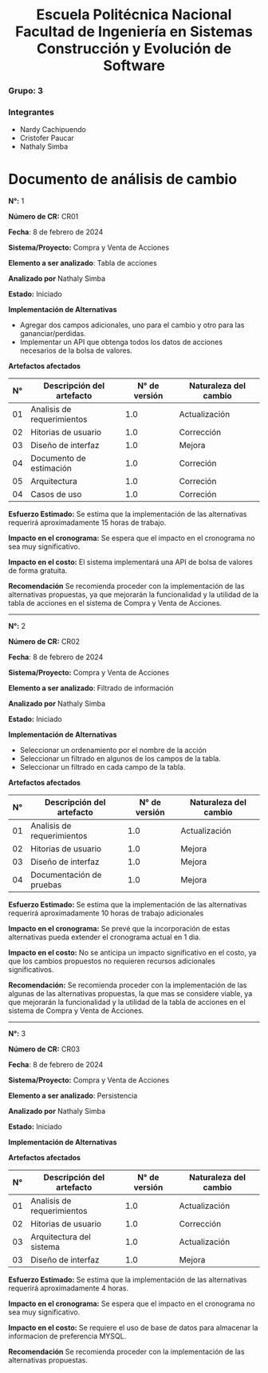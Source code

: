 <h1 align="center">
    Escuela Politécnica Nacional<br>
    Facultad de Ingeniería en Sistemas<br>
    Construcción y Evolución de Software<br>
</h1>

### Grupo: 3

### Integrantes
- Nardy Cachipuendo
- Cristofer Paucar
- Nathaly Simba

# Documento de análisis de cambio
**N°:** 1

**Número de CR:** CR01

**Fecha**: 8 de febrero de 2024

**Sistema/Proyecto:** Compra y Venta de Acciones

**Elemento a ser analizado**: Tabla de acciones

**Analizado por** Nathaly Simba

**Estado:** Iniciado

**Implementación de Alternativas**
- Agregar dos campos  adicionales, uno para el cambio y otro para las gananciar/perdidas.
- Implementar un API que obtenga todos los datos de acciones necesarios de la bolsa de valores.

**Artefactos afectados**

| N°      | Descripción del artefacto| N° de versión | Naturaleza del cambio |
|-------------|----------------------|---------------|-----------------------|
| 01         | Analisis de requerimientos        | 1.0           | Actualización         |
| 02         | Hitorias de usuario      | 1.0         | Corrección            |
| 03         | Diseño de interfaz   | 1.0           | Mejora                |
| 04         | Documento de estimación   | 1.0           | Correción                |
| 05         | Arquitectura   | 1.0           | Correción                |
| 04         | Casos de uso   | 1.0           | Correción                |

**Esfuerzo Estimado:** Se estima que la implementación de las alternativas requerirá aproximadamente 15 horas de trabajo.

**Impacto en el cronograma:**  Se espera que el impacto en el cronograma no sea muy significativo.

**Impacto en el costo:** El sistema implementará una API de bolsa de valores de forma gratuita.

**Recomendación** Se recomienda proceder con la implementación de las alternativas propuestas, ya que mejorarán la funcionalidad y la utilidad de la tabla de acciones en el sistema de Compra y Venta de Acciones.

------------------

**N°:** 2

**Número de CR:** CR02

**Fecha**: 8 de febrero de 2024

**Sistema/Proyecto:** Compra y Venta de Acciones

**Elemento a ser analizado**: Filtrado de información

**Analizado por** Nathaly Simba

**Estado:** Iniciado

**Implementación de Alternativas**
- Seleccionar un ordenamiento por el nombre de la acción
- Seleccionar un filtrado en algunos de los campos de la tabla.
- Seleccionar un filtrado en cada campo de la tabla.

**Artefactos afectados**

| N°      | Descripción del artefacto| N° de versión | Naturaleza del cambio |
|-------------|----------------------|---------------|-----------------------|
| 01         | Analisis de requerimientos        | 1.0           | Actualización         |
| 02         | Hitorias de usuario      | 1.0         | Mejora            |
| 03         | Diseño de interfaz   | 1.0           | Mejora                |
| 04         | Documentación de pruebas   | 1.0           | Mejora                |

**Esfuerzo Estimado:** Se estima que la implementación de las alternativas requerirá aproximadamente 10 horas de trabajo adicionales

**Impacto en el cronograma:** Se prevé que la incorporación de estas alternativas pueda extender el cronograma actual en 1 dia.

**Impacto en el costo:** No se anticipa un impacto significativo en el costo, ya que los cambios propuestos no requieren recursos adicionales significativos.

**Recomendación:** Se recomienda proceder con la implementación de las algunas de las alternativas propuestas, la que mas se considere viable, ya que mejorarán la funcionalidad y la utilidad de la tabla de acciones en el sistema de Compra y Venta de Acciones.

------------------
**N°:** 3

**Número de CR:** CR03

**Fecha**: 8 de febrero de 2024

**Sistema/Proyecto:** Compra y Venta de Acciones

**Elemento a ser analizado**: Persistencia

**Analizado por** Nathaly Simba

**Estado:** Iniciado

**Implementación de Alternativas**


**Artefactos afectados**

| N°      | Descripción del artefacto| N° de versión | Naturaleza del cambio |
|-------------|----------------------|---------------|-----------------------|
| 01         | Analisis de requerimientos        | 1.0           | Actualización         |
| 02         | Hitorias de usuario      | 1.0         | Corrección            |
| 03         | Arquitectura del sistema   | 1.0           | Actualización               |
| 03         | Diseño de interfaz   | 1.0           | Mejora                |


**Esfuerzo Estimado:**  Se estima que la implementación de las alternativas requerirá aproximadamente 4 horas.

**Impacto en el cronograma:** Se espera que el impacto en el cronograma no sea muy significativo.

**Impacto en el costo:** Se requiere el uso de base de datos para almacenar la informacion de preferencia MYSQL.

**Recomendación**
Se recomienda proceder con la implementación de las alternativas propuestas.